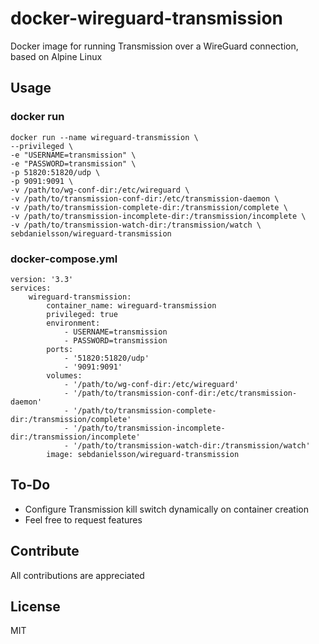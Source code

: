 # docker-wireguard-transmission
Docker image for running Transmission over a WireGuard connection, based on Alpine Linux

## Usage

### docker run
```
docker run --name wireguard-transmission \
--privileged \
-e "USERNAME=transmission" \
-e "PASSWORD=transmission" \
-p 51820:51820/udp \
-p 9091:9091 \
-v /path/to/wg-conf-dir:/etc/wireguard \
-v /path/to/transmission-conf-dir:/etc/transmission-daemon \
-v /path/to/transmission-complete-dir:/transmission/complete \
-v /path/to/transmission-incomplete-dir:/transmission/incomplete \
-v /path/to/transmission-watch-dir:/transmission/watch \
sebdanielsson/wireguard-transmission
```

### docker-compose.yml
```
version: '3.3'
services:
    wireguard-transmission:
        container_name: wireguard-transmission
        privileged: true
        environment:
            - USERNAME=transmission
            - PASSWORD=transmission
        ports:
            - '51820:51820/udp'
            - '9091:9091'
        volumes:
            - '/path/to/wg-conf-dir:/etc/wireguard'
            - '/path/to/transmission-conf-dir:/etc/transmission-daemon'
            - '/path/to/transmission-complete-dir:/transmission/complete'
            - '/path/to/transmission-incomplete-dir:/transmission/incomplete'
            - '/path/to/transmission-watch-dir:/transmission/watch'
        image: sebdanielsson/wireguard-transmission
```

## To-Do
* Configure Transmission kill switch dynamically on container creation
* Feel free to request features

## Contribute
All contributions are appreciated

## License
MIT
